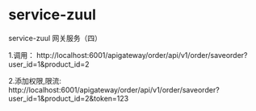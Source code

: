 # service-zuul
service-zuul 网关服务（四）

1.调用：
http://localhost:6001/apigateway/order/api/v1/order/saveorder?user_id=1&product_id=2

2.添加权限,限流:
http://localhost:6001/apigateway/order/api/v1/order/saveorder?user_id=1&product_id=2&token=123



